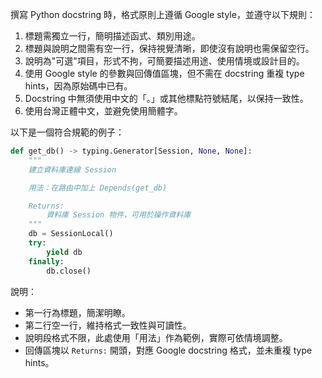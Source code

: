 撰寫 Python docstring 時，格式原則上遵循 Google style，並遵守以下規則：

1. 標題需獨立一行，簡明描述函式、類別用途。
2. 標題與說明之間需有空一行，保持視覺清晰，即使沒有說明也需保留空行。
3. 說明為"可選"項目，形式不拘，可簡要描述用途、使用情境或設計目的。
4. 使用 Google style 的參數與回傳值區塊，但不需在 docstring 重複 type hints，因為原始碼中已有。
5. Docstring 中無須使用中文的「。」或其他標點符號結尾，以保持一致性。
6. 使用台灣正體中文，並避免使用簡體字。

以下是一個符合規範的例子：

```python
def get_db() -> typing.Generator[Session, None, None]:
    """
    建立資料庫連線 Session

    用法：在路由中加上 Depends(get_db)

    Returns:
        資料庫 Session 物件，可用於操作資料庫
    """
    db = SessionLocal()
    try:
        yield db
    finally:
        db.close()
```

說明：

* 第一行為標題，簡潔明瞭。
* 第二行空一行，維持格式一致性與可讀性。
* 說明段格式不限，此處使用「用法」作為範例，實際可依情境調整。
* 回傳區塊以 `Returns:` 開頭，對應 Google docstring 格式，並未重複 type hints。
